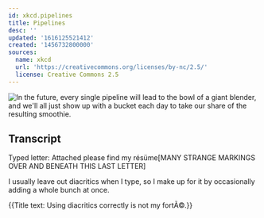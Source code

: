 ```yaml
---
id: xkcd.pipelines
title: Pipelines
desc: ''
updated: '1616125521412'
created: '1456732800000'
sources:
  name: xkcd
  url: 'https://creativecommons.org/licenses/by-nc/2.5/'
  license: Creative Commons 2.5
---
```

![In the future, every single pipeline will lead to the bowl of a giant blender, and we'll all just show up with a bucket each day to take our share of the resulting smoothie.](https://imgs.xkcd.com/comics/pipelines.png)

## Transcript
Typed letter: Attached please find my résüme[MANY STRANGE MARKINGS OVER AND BENEATH THIS LAST LETTER]

I usually leave out diacritics when I type, so I make up for it by occasionally adding a whole bunch at once.

{{Title text: Using diacritics correctly is not my fortÃ©.}}
